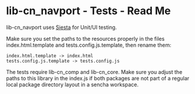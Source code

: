 # lib-cn_navport - Tests - Read Me

lib-cn_navport uses [Siesta](http://bryntum.com) for Unit/UI testing.

Make sure you set the paths to the resources properly in the files index.html.template and
tests.config.js.template, then rename them:

```
index.html.template -> index.html
tests.config.js.template -> tests.config.js
```

The tests require lib-cn_comp and lib-cn_core. Make sure you adjust the paths to
this library in the index.js if both packages are not part of a regular local
package directory layout in a sencha workspace.